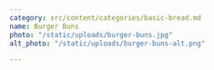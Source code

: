 ```yaml
---
category: src/content/categories/basic-bread.md
name: Burger Buns
photo: "/static/uploads/burger-buns.jpg"
alt_photo: "/static/uploads/burger-buns-alt.png"

---
```

